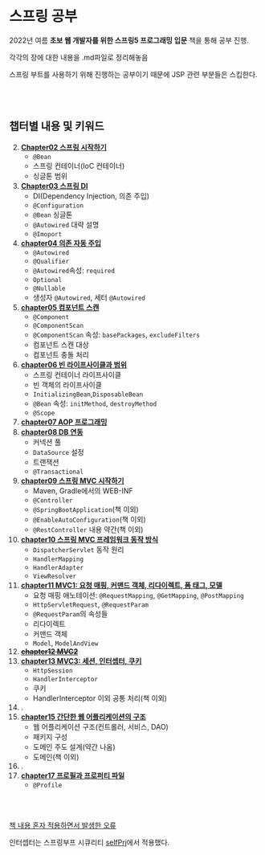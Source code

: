 # 스프링 공부

2022년 여름 **초보 웹 개발자를 위한 스프링5 프로그래밍 입문** 책을 통해 공부 진행.

각각의 장에 대한 내용을 .md파일로 정리해놓음

스프링 부트를 사용하기 위해 진행하는 공부이기 때문에 JSP 관련 부분들은 스킵한다.

<br>
<br>


## 챕터별 내용 및 키워드

2. [**Chapter02 스프링 시작하기**](chapter02_%EC%8A%A4%ED%94%84%EB%A7%81_%EC%8B%9C%EC%9E%91%ED%95%98%EA%B8%B0.md)<br>
    * `@Bean` 
    * 스프링 컨테이너(IoC 컨테이너)
    * 싱글톤 범위
3. [**Chapter03 스프링 DI**](chapter03_%20스프링_DI.md)<br>
    * DI(Dependency Injection, 의존 주입)
    * `@Configuration`
    * `@Bean` 싱글톤
    * `@Autowired` 대략 설명
    * `@Imoport`
4. [**chapter04 의존 자동 주입**](chapter04_%EC%9D%98%EC%A1%B4_%EC%9E%90%EB%8F%99_%EC%A3%BC%EC%9E%85.md)<br>
    * `@Autowired`
    * `@Qualifier`
    * `@Autowired`속성: `required`
    * `Optional`
    * `@Nullable`
    * 생성자 `@Autowired`, 세터 `@Autowired`
5. [**chapter05 컴포넌트 스캔**](chapter05_%EC%BB%B4%ED%8F%AC%EB%84%8C%ED%8A%B8_%EC%8A%A4%EC%BA%94.md)<br>
    * `@Component`
    * `@ComponentScan`
    * `@ComponentScan` 속성: `basePackages`, `excludeFilters`
    * 컴포넌트 스캔 대상
    * 컴포넌트 충돌 처리
6. [**chapter06 빈 라이프사이클과 범위**](chapter06_%EB%B9%88_%EB%9D%BC%EC%9D%B4%ED%94%84%EC%82%AC%EC%9D%B4%ED%81%B4%EA%B3%BC_%EB%B2%94%EC%9C%84.md)<br>
    * 스프링 컨테이너 라이프사이클
    * 빈 객체의 라이프사이클
    * `InitializingBean`,`DisposableBean`
    * `@Bean` 속성: `initMethod`, `destroyMethod`
    * `@Scope`
7. [**chapter07 AOP 프로그래밍**](https://velog.io/@sdsd0908/Spring-AOP)<br>
8. [**chapter08 DB 연동**](chapter08_DB_%EC%97%B0%EB%8F%99.md)<br>
    * 커넥션 풀
    * `DataSource` 설정
    * 트랜잭션
    * `@Transactional`
9. [**chapter09 스프링 MVC 시작하기**](chapter09_%EC%8A%A4%ED%94%84%EB%A7%81_MVC_%EC%8B%9C%EC%9E%91%ED%95%98%EA%B8%B0.md)<br>
    * Maven, Gradle에서의 WEB-INF
    * `@Controller`
    * `@SpringBootApplication`(책 이외)
    * `@EnableAutoConfiguration`(책 이외)
    * `@RestController` 내용 약간(책 이외)
10. [**chapter10 스프링 MVC 프레임워크 동작 방식**](chapter10_%EC%8A%A4%ED%94%84%EB%A7%81_MVC_%ED%94%84%EB%A0%88%EC%9E%84%EC%9B%8C%ED%81%AC_%EB%8F%99%EC%9E%91_%EB%B0%A9%EC%8B%9D.md)<br>
    * `DispatcherServlet` 동작 원리
    * `HandlerMapping` 
    * `HandlerAdapter`
    * `ViewResolver`
11. [**chapter11 MVC1: 요청 매핑, 커맨드 객체, 리다이렉트, 폼 태그, 모델**](chapter11_MVC1.md)<br>
    * 요청 매핑 애노테이션: `@RequestMapping`, `@GetMapping`, `@PostMapping`
    * `HttpServletRequest`, `@RequestParam`
    * `@RequestParam`의 속성들
    * 리다이렉트
    * 커맨드 객체
    * `Model`, `ModelAndView`
12. [**~~chapter12 MVC2~~**](chapter12_MVC2.md)<br>
13. [**chapter13 MVC3: 세션, 인터셉터, 쿠키**](chapter13_MVC3.md)<br>
    * `HttpSession`
    * `HandlerInterceptor`
    * 쿠키
    * HandlerInterceptor 이외 공통 처리(책 이외)
14. . <br>
15. [**chapter15 간단한 웹 어플리케이션의 구조**](chapter15_%EA%B0%84%EB%8B%A8%ED%95%9C_%EC%9B%B9_%EC%96%B4%ED%94%8C%EB%A6%AC%EC%BC%80%EC%9D%B4%EC%85%98%EC%9D%98_%EA%B5%AC%EC%A1%B0.md)<br>
    * 웹 어플리케이션 구조(컨트롤러, 서비스, DAO)
    * 패키지 구성
    * 도메인 주도 설계(약간 나옴)
    * 도메인(책 이외)
16. . <br>
17. [**chapter17 프로필과 프로퍼티 파일**](chapter17_%ED%94%84%EB%A1%9C%ED%95%84%EA%B3%BC_%ED%94%84%EB%A1%9C%ED%8D%BC%ED%8B%B0_%ED%8C%8C%EC%9D%BC.md)<br>
    * `@Profile`

<br>
<br>

[책 내용 혼자 적용하면서 발생한 오류](source_code/demo/src/main/java/com/example/demo/toyprj/README.md)


인터셉터는 스프링부프 시큐리티 [selfPrj](../Springboot%20%EC%8B%9C%ED%81%90%EB%A6%AC%ED%8B%B0/src/selfPrj/)에서 적용했다.
<br>

